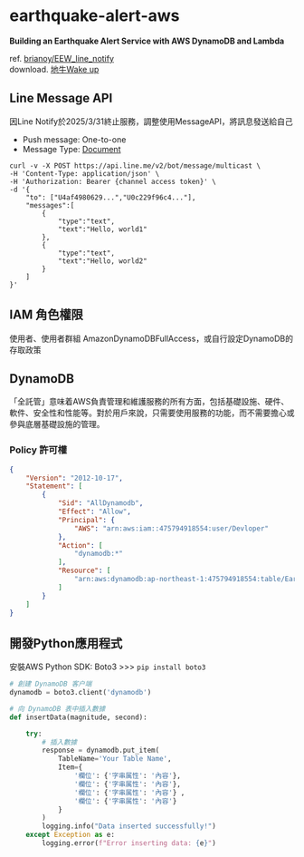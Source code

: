 # earthquake-alert-aws
**Building an Earthquake Alert Service with AWS DynamoDB and Lambda**  

ref. [brianoy/EEW_line_notify](https://github.com/brianoy/EEW_line_notify)  
download. [地牛Wake up](https://eew.earthquake.tw/)  

## Line Message API
因Line Notify於2025/3/31終止服務，調整使用MessageAPI，將訊息發送給自己
* Push message: One-to-one
* Message Type: [Document](https://developers.line.biz/en/reference/messaging-api/#text-message)

```shell
curl -v -X POST https://api.line.me/v2/bot/message/multicast \
-H 'Content-Type: application/json' \
-H 'Authorization: Bearer {channel access token}' \
-d '{
    "to": ["U4af4980629...","U0c229f96c4..."],
    "messages":[
        {
            "type":"text",
            "text":"Hello, world1"
        },
        {
            "type":"text",
            "text":"Hello, world2"
        }
    ]
}'
```

## IAM 角色權限
使用者、使用者群組 AmazonDynamoDBFullAccess，或自行設定DynamoDB的存取政策

## DynamoDB
「全託管」意味着AWS負責管理和維護服務的所有方面，包括基礎設施、硬件、軟件、安全性和性能等。對於用戶來說，只需要使用服務的功能，而不需要擔心或參與底層基礎設施的管理。

### Policy 許可權
```json
{
	"Version": "2012-10-17",
	"Statement": [
		{
			"Sid": "AllDynamodb",
			"Effect": "Allow",
			"Principal": {
				"AWS": "arn:aws:iam::475794918554:user/Devloper"
			},
			"Action": [
				"dynamodb:*"
			],
			"Resource": [
				"arn:aws:dynamodb:ap-northeast-1:475794918554:table/Earthquake_Alarm"
			]
		}
	]
}
```

## 開發Python應用程式
安裝AWS Python SDK: Boto3 >>> `pip install boto3`

```python
# 創建 DynamoDB 客户端
dynamodb = boto3.client('dynamodb')

# 向 DynamoDB 表中插入數據
def insertData(magnitude, second):

    try:
        # 插入數據
        response = dynamodb.put_item(
            TableName='Your Table Name',
            Item={
                '欄位': {'字串属性': '內容'},
                '欄位': {'字串属性': '內容'},
                '欄位': {'字串属性': '內容'} ,
                '欄位': {'字串属性': '內容'}
            }
        )
        logging.info("Data inserted successfully!")
    except Exception as e:
        logging.error(f"Error inserting data: {e}")

```
